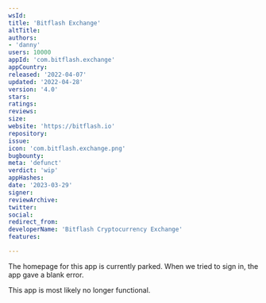 ```yaml
---
wsId: 
title: 'Bitflash Exchange'
altTitle: 
authors:
- 'danny'
users: 10000
appId: 'com.bitflash.exchange'
appCountry: 
released: '2022-04-07'
updated: '2022-04-28'
version: '4.0'
stars: 
ratings: 
reviews: 
size: 
website: 'https://bitflash.io'
repository: 
issue: 
icon: 'com.bitflash.exchange.png'
bugbounty: 
meta: 'defunct'
verdict: 'wip'
appHashes: 
date: '2023-03-29'
signer: 
reviewArchive: 
twitter: 
social: 
redirect_from: 
developerName: 'Bitflash Cryptocurrency Exchange'
features: 

---
```


The homepage for this app is currently parked. When we tried to sign in, the app gave a blank error. 

This app is most likely no longer functional.
